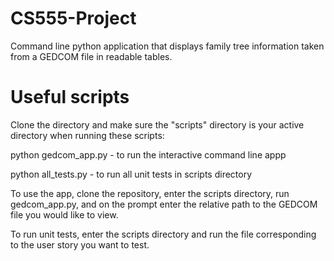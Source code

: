 # CS555-Project  
Command line python application that displays family tree information taken from a GEDCOM file in readable tables.

# Useful scripts
Clone the directory and make sure the "scripts" directory is your active directory when running these scripts:

python gedcom_app.py - to run the interactive command line appp

python all_tests.py - to run all unit tests in scripts directory

To use the app, clone the repository, enter the scripts directory, run gedcom_app.py, and on the prompt enter the relative path to the GEDCOM file you would like to view.

To run unit tests, enter the scripts directory and run the file corresponding to the user story you want to test.
